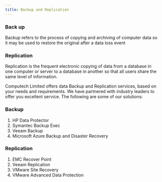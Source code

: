 ```yaml
---
title: Backup and Replication
---
```

### Back up

Backup refers to the process of copying and archiving of computer data so it may be used to restore the original after a data loss event

### Replication 

Replication is the frequent electronic copying of data from a database in one computer or server to a database in another so that all users share the same level of information.

Computech Limited offers data Backup and Replication services, based on your needs and requirements. We have partnered with industry leaders to offer you excellent service. The following are some of our solutions:

<div class = 'grid-1'>
  <div>
    <h3>Backup</h3>
    <ol>
      <li>HP Data Protector</li>
      <li>Symantec Backup Exec</li>
      <li>Veeam Backup</li>
      <li>Microsoft Azure Backup and Disaster Recovery</li>
    </ol>
  </div> 
  <div>
    <h3>Replication</h3>
    <ol>
      <li>EMC Recover Point</li>
      <li>Veeam Replication</li>
      <li>VMware Site Recovery</li>
      <li>VMware Advanced Data Protection</li>   
    </ol>
  </div> 
</div>
